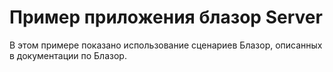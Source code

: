 # <a name="blazor-server-sample-app"></a>Пример приложения блазор Server

В этом примере показано использование сценариев Блазор, описанных в документации по Блазор.
